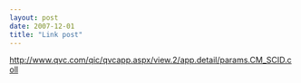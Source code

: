 ```yaml
---
layout: post
date: 2007-12-01
title: "Link post"
---
```

<http://www.qvc.com/qic/qvcapp.aspx/view.2/app.detail/params.CM_SCID.coll>

